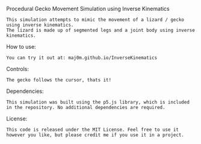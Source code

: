 Procedural Gecko Movement Simulation using Inverse Kinematics

    This simulation attempts to mimic the movement of a lizard / gecko using inverse kinematics.
    The lizard is made up of segmented legs and a joint body using inverse kinematics.

How to use:

    You can try it out at: maj0m.github.io/InverseKinematics

Controls:

    The gecko follows the cursor, thats it!

Dependencies:

    This simulation was built using the p5.js library, which is included in the repository. No additional dependencies are required.

License:

    This code is released under the MIT License. Feel free to use it however you like, but please credit me if you use it in a project.
